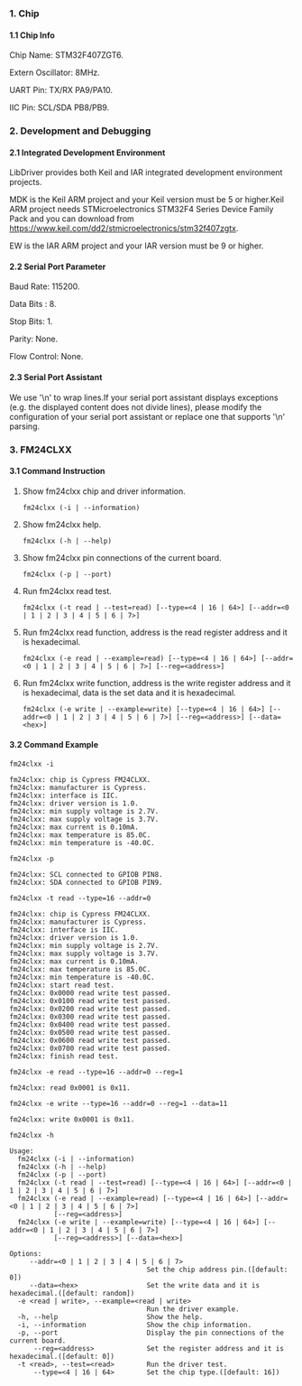 ### 1. Chip

#### 1.1 Chip Info

Chip Name: STM32F407ZGT6.

Extern Oscillator: 8MHz.

UART Pin: TX/RX PA9/PA10.

IIC Pin: SCL/SDA PB8/PB9.

### 2. Development and Debugging

#### 2.1 Integrated Development Environment

LibDriver provides both Keil and IAR integrated development environment projects.

MDK is the Keil ARM project and your Keil version must be 5 or higher.Keil ARM project needs STMicroelectronics STM32F4 Series Device Family Pack and you can download from https://www.keil.com/dd2/stmicroelectronics/stm32f407zgtx.

EW is the IAR ARM project and your IAR version must be 9 or higher.

#### 2.2 Serial Port Parameter

Baud Rate: 115200.

Data Bits : 8.

Stop Bits: 1.

Parity: None.

Flow Control: None.

#### 2.3 Serial Port Assistant

We use '\n' to wrap lines.If your serial port assistant displays exceptions (e.g. the displayed content does not divide lines), please modify the configuration of your serial port assistant or replace one that supports '\n' parsing.

### 3. FM24CLXX

#### 3.1 Command Instruction

1. Show fm24clxx chip and driver information.

   ```shell
   fm24clxx (-i | --information)
   ```

2. Show fm24clxx help.

   ```shell
   fm24clxx (-h | --help)
   ```

3. Show fm24clxx pin connections of the current board.

   ```shell
   fm24clxx (-p | --port)
   ```

4. Run fm24clxx read test.

   ```shell
   fm24clxx (-t read | --test=read) [--type=<4 | 16 | 64>] [--addr=<0 | 1 | 2 | 3 | 4 | 5 | 6 | 7>]
   ```

5. Run fm24clxx read function, address is the read register address and it is hexadecimal.

   ```shell
   fm24clxx (-e read | --example=read) [--type=<4 | 16 | 64>] [--addr=<0 | 1 | 2 | 3 | 4 | 5 | 6 | 7>] [--reg=<address>]
   ```

6. Run fm24clxx write function, address is the write register address and it is hexadecimal, data is the set data and it is hexadecimal.

   ```shell
   fm24clxx (-e write | --example=write) [--type=<4 | 16 | 64>] [--addr=<0 | 1 | 2 | 3 | 4 | 5 | 6 | 7>] [--reg=<address>] [--data=<hex>]
   ```

#### 3.2 Command Example

```shell
fm24clxx -i

fm24clxx: chip is Cypress FM24CLXX.
fm24clxx: manufacturer is Cypress.
fm24clxx: interface is IIC.
fm24clxx: driver version is 1.0.
fm24clxx: min supply voltage is 2.7V.
fm24clxx: max supply voltage is 3.7V.
fm24clxx: max current is 0.10mA.
fm24clxx: max temperature is 85.0C.
fm24clxx: min temperature is -40.0C.
```

```shell
fm24clxx -p

fm24clxx: SCL connected to GPIOB PIN8.
fm24clxx: SDA connected to GPIOB PIN9.
```

```shell
fm24clxx -t read --type=16 --addr=0

fm24clxx: chip is Cypress FM24CLXX.
fm24clxx: manufacturer is Cypress.
fm24clxx: interface is IIC.
fm24clxx: driver version is 1.0.
fm24clxx: min supply voltage is 2.7V.
fm24clxx: max supply voltage is 3.7V.
fm24clxx: max current is 0.10mA.
fm24clxx: max temperature is 85.0C.
fm24clxx: min temperature is -40.0C.
fm24clxx: start read test.
fm24clxx: 0x0000 read write test passed.
fm24clxx: 0x0100 read write test passed.
fm24clxx: 0x0200 read write test passed.
fm24clxx: 0x0300 read write test passed.
fm24clxx: 0x0400 read write test passed.
fm24clxx: 0x0500 read write test passed.
fm24clxx: 0x0600 read write test passed.
fm24clxx: 0x0700 read write test passed.
fm24clxx: finish read test.
```

```shell
fm24clxx -e read --type=16 --addr=0 --reg=1

fm24clxx: read 0x0001 is 0x11.
```

```shell
fm24clxx -e write --type=16 --addr=0 --reg=1 --data=11

fm24clxx: write 0x0001 is 0x11.
```

```shell
fm24clxx -h

Usage:
  fm24clxx (-i | --information)
  fm24clxx (-h | --help)
  fm24clxx (-p | --port)
  fm24clxx (-t read | --test=read) [--type=<4 | 16 | 64>] [--addr=<0 | 1 | 2 | 3 | 4 | 5 | 6 | 7>]
  fm24clxx (-e read | --example=read) [--type=<4 | 16 | 64>] [--addr=<0 | 1 | 2 | 3 | 4 | 5 | 6 | 7>]
           [--reg=<address>]
  fm24clxx (-e write | --example=write) [--type=<4 | 16 | 64>] [--addr=<0 | 1 | 2 | 3 | 4 | 5 | 6 | 7>]
           [--reg=<address>] [--data=<hex>]

Options:
     --addr=<0 | 1 | 2 | 3 | 4 | 5 | 6 | 7>
                                  Set the chip address pin.([default: 0])
     --data=<hex>                 Set the write data and it is hexadecimal.([default: random])
  -e <read | write>, --example=<read | write>
                                  Run the driver example.
  -h, --help                      Show the help.
  -i, --information               Show the chip information.
  -p, --port                      Display the pin connections of the current board.
      --reg=<address>             Set the register address and it is hexadecimal.([default: 0])
  -t <read>, --test=<read>        Run the driver test.
      --type=<4 | 16 | 64>        Set the chip type.([default: 16])
```

